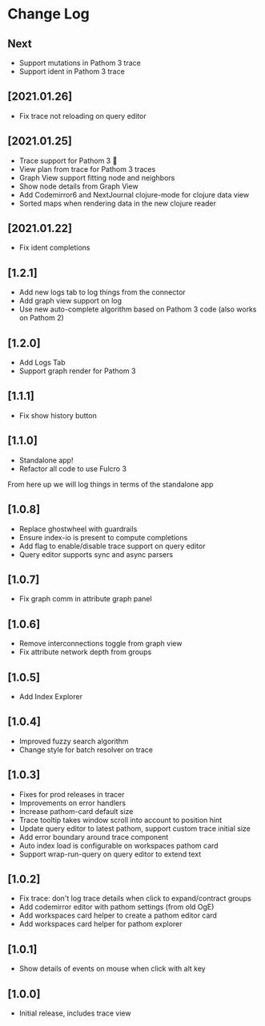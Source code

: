 # Change Log

## Next
- Support mutations in Pathom 3 trace
- Support ident in Pathom 3 trace

## [2021.01.26]
- Fix trace not reloading on query editor

## [2021.01.25]
- Trace support for Pathom 3 🎉
- View plan from trace for Pathom 3 traces
- Graph View support fitting node and neighbors
- Show node details from Graph View
- Add Codemirror6 and NextJournal clojure-mode for clojure data view
- Sorted maps when rendering data in the new clojure reader

## [2021.01.22]
- Fix ident completions

## [1.2.1]
- Add new logs tab to log things from the connector
- Add graph view support on log
- Use new auto-complete algorithm based on Pathom 3 code (also works on Pathom 2)

## [1.2.0]
- Add Logs Tab
- Support graph render for Pathom 3

## [1.1.1]
- Fix show history button

## [1.1.0]
- Standalone app!
- Refactor all code to use Fulcro 3

From here up we will log things in terms of the standalone app

## [1.0.8]
- Replace ghostwheel with guardrails
- Ensure index-io is present to compute completions
- Add flag to enable/disable trace support on query editor
- Query editor supports sync and async parsers

## [1.0.7]
- Fix graph comm in attribute graph panel

## [1.0.6]
- Remove interconnections toggle from graph view
- Fix attribute network depth from groups

## [1.0.5]
- Add Index Explorer

## [1.0.4]
- Improved fuzzy search algorithm
- Change style for batch resolver on trace

## [1.0.3]
- Fixes for prod releases in tracer
- Improvements on error handlers
- Increase pathom-card default size
- Trace tooltip takes window scroll into account to position hint
- Update query editor to latest pathom, support custom trace initial size
- Add error boundary around trace component
- Auto index load is configurable on workspaces pathom card
- Support wrap-run-query on query editor to extend text

## [1.0.2]
- Fix trace: don't log trace details when click to expand/contract groups
- Add codemirror editor with pathom settings (from old OgE)
- Add workspaces card helper to create a pathom editor card
- Add workspaces card helper for pathom explorer

## [1.0.1]
- Show details of events on mouse when click with alt key

## [1.0.0]
- Initial release, includes trace view
